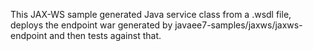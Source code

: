 This JAX-WS sample generated Java service class from a .wsdl file, deploys the endpoint war generated by javaee7-samples/jaxws/jaxws-endpoint
and then tests against that.